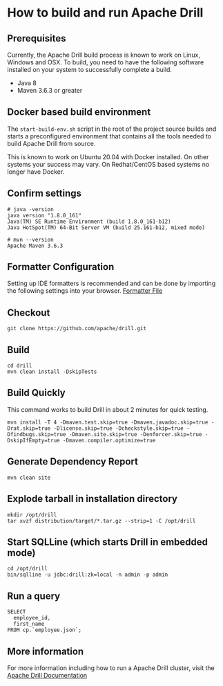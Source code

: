 # How to build and run Apache Drill

## Prerequisites

Currently, the Apache Drill build process is known to work on Linux, Windows and OSX.  To build, you need to have the following software installed on your system to successfully complete a build. 
  * Java 8
  * Maven 3.6.3 or greater

## Docker based build environment

The `start-build-env.sh` script in the root of the project source builds and starts a preconfigured environment
that contains all the tools needed to build Apache Drill from source.

This is known to work on Ubuntu 20.04 with Docker installed.
On other systems your success may vary. On Redhat/CentOS based systems no longer have Docker.

## Confirm settings
    # java -version
    java version "1.8.0_161"
    Java(TM) SE Runtime Environment (build 1.8.0_161-b12)
    Java HotSpot(TM) 64-Bit Server VM (build 25.161-b12, mixed mode)

    # mvn --version
    Apache Maven 3.6.3

## Formatter Configuration

Setting up IDE formatters is recommended and can be done by importing the following settings into your browser.
[Formatter File](../../dev-support/formatter)

## Checkout

    git clone https://github.com/apache/drill.git
    
## Build

    cd drill
    mvn clean install -DskipTests

## Build Quickly
This command works to build Drill in about 2 minutes for quick testing. 

    mvn install -T 4 -Dmaven.test.skip=true -Dmaven.javadoc.skip=true -Drat.skip=true -Dlicense.skip=true -Dcheckstyle.skip=true -Dfindbugs.skip=true -Dmaven.site.skip=true -Denforcer.skip=true -DskipIfEmpty=true -Dmaven.compiler.optimize=true

## Generate Dependency Report
    mvn clean site

## Explode tarball in installation directory
   
    mkdir /opt/drill
    tar xvzf distribution/target/*.tar.gz --strip=1 -C /opt/drill 

## Start SQLLine (which starts Drill in embedded mode)
    
    cd /opt/drill
    bin/sqlline -u jdbc:drill:zk=local -n admin -p admin

## Run a query

    SELECT 
      employee_id, 
      first_name
    FROM cp.`employee.json`; 
    
## More information 

For more information including how to run a Apache Drill cluster, visit the [Apache Drill Documentation](http://drill.apache.org/docs/)
